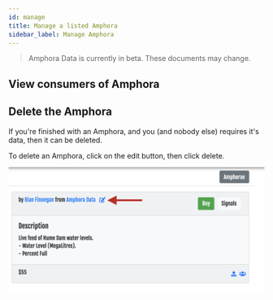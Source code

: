 ```yaml
---
id: manage
title: Manage a listed Amphora
sidebar_label: Manage Amphora
---
```


> Amphora Data is currently in beta. These documents may change.

## View consumers of Amphora

## Delete the Amphora

If you're finished with an Amphora, and you (and nobody else) requires it's data, then it can be deleted.

To delete an Amphora, click on the edit button, then click delete.

![How to edit an Amphora, Screenshot](/docs/assets/screenshots/edit_amphora_button.png)
